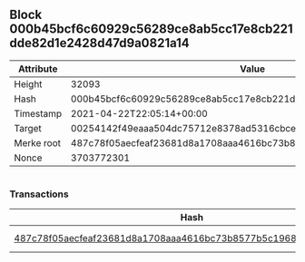 ## Block 000b45bcf6c60929c56289ce8ab5cc17e8cb221dde82d1e2428d47d9a0821a14

Attribute | Value
--- | ---
Height | 32093
Hash | 000b45bcf6c60929c56289ce8ab5cc17e8cb221dde82d1e2428d47d9a0821a14
Timestamp | 2021-04-22T22:05:14+00:00
Target | 00254142f49eaaa504dc75712e8378ad5316cbcead634704b3734b6271167cc4
Merke root | 487c78f05aecfeaf23681d8a1708aaa4616bc73b8577b5c1968b4643aaa817e3
Nonce | 3703772301

```

```

### Transactions

Hash | Amount
--- | ---
[487c78f05aecfeaf23681d8a1708aaa4616bc73b8577b5c1968b4643aaa817e3](487c78f05aecfeaf23681d8a1708aaa4616bc73b8577b5c1968b4643aaa817e3.md) | 10.00000000 SKEPTI 
